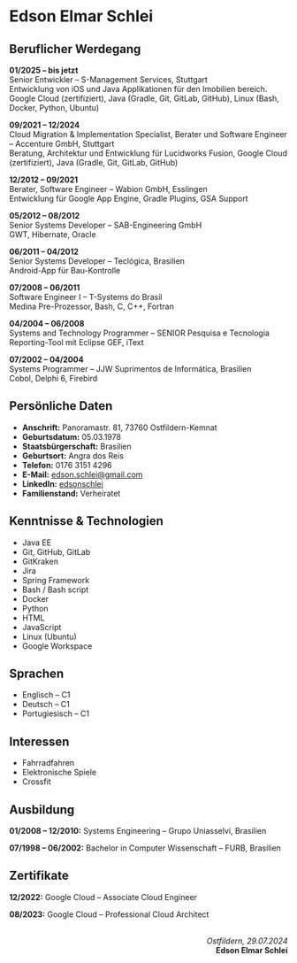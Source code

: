 # Edson Elmar Schlei

## Beruflicher Werdegang

**01/2025 – bis jetzt**  
Senior Entwickler – S-Management Services, Stuttgart  
Entwicklung von iOS und Java Applikationen für den Imobilien bereich. Google Cloud (zertifiziert), Java (Gradle, Git, GitLab, GitHub), Linux (Bash, Docker, Python, Ubuntu)

**09/2021 – 12/2024**  
Cloud Migration & Implementation Specialist, Berater und Software Engineer – Accenture GmbH, Stuttgart  
Beratung, Architektur und Entwicklung für Lucidworks Fusion, Google Cloud (zertifiziert), Java (Gradle, Git, GitLab, GitHub)

**12/2012 – 09/2021**  
Berater, Software Engineer – Wabion GmbH, Esslingen  
Entwicklung für Google App Engine, Gradle Plugins, GSA Support

**05/2012 – 08/2012**  
Senior Systems Developer – SAB-Engineering GmbH  
GWT, Hibernate, Oracle

**06/2011 – 04/2012**  
Senior Systems Developer – Teclógica, Brasilien  
Android-App für Bau-Kontrolle

**07/2008 – 06/2011**  
Software Engineer I – T-Systems do Brasil  
Medina Pre-Prozessor, Bash, C, C++, Fortran

**04/2004 – 06/2008**  
Systems and Technology Programmer – SENIOR Pesquisa e Tecnologia  
Reporting-Tool mit Eclipse GEF, iText

**07/2002 – 04/2004**  
Systems Programmer – JJW Suprimentos de Informática, Brasilien  
Cobol, Delphi 6, Firebird

## Persönliche Daten

-   **Anschrift:** Panoramastr. 81, 73760 Ostfildern-Kemnat
-   **Geburtsdatum:** 05.03.1978
-   **Staatsbürgerschaft:** Brasilien
-   **Geburtsort:** Angra dos Reis
-   **Telefon:** 0176 3151 4296
-   **E-Mail:** edson.schlei@gmail.com
-   **LinkedIn:** [edsonschlei](https://www.linkedin.com/in/edsonschlei/)
-   **Familienstand:** Verheiratet

## Kenntnisse & Technologien

-   Java EE
-   Git, GitHub, GitLab
-   GitKraken
-   Jira
-   Spring Framework
-   Bash / Bash script
-   Docker
-   Python
-   HTML
-   JavaScript
-   Linux (Ubuntu)
-   Google Workspace

## Sprachen

-   Englisch – C1
-   Deutsch – C1
-   Portugiesisch – C1

## Interessen

-   Fahrradfahren
-   Elektronische Spiele
-   Crossfit

## Ausbildung

**01/2008 – 12/2010:** Systems Engineering – Grupo Uniasselvi, Brasilien

**07/1998 – 06/2002:** Bachelor in Computer Wissenschaft – FURB, Brasilien

## Zertifikate

**12/2022:** Google Cloud – Associate Cloud Engineer

**08/2023:** Google Cloud – Professional Cloud Architect

<br>

<div align="right">
<em>Ostfildern, 29.07.2024</em>
</div>

<div align="right">
<strong>Edson Elmar Schlei</strong>
</div>
